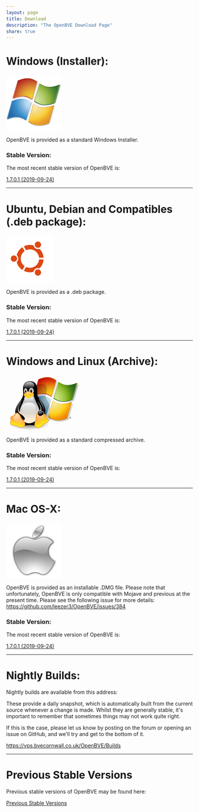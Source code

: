 ```yaml
---
layout: page
title: Download
description: "The OpenBVE Download Page"
share: true
---
```


# Windows (Installer):

<img src="/images/windows.png" alt="Windows Icon">

OpenBVE is provided as a standard Windows Installer.

### Stable Version:

The most recent stable version of OpenBVE is:

<a href="https://vps.bvecornwall.co.uk/OpenBVE/Stable/OpenBVE-1.7.0.1-setup.exe" class="btn btn-info">1.7.0.1 (2019-09-24)</a>

---

# Ubuntu, Debian and Compatibles (.deb package):
<img src="/images/ubuntu.png" alt="Ubuntu Icon">

OpenBVE is provided as a .deb package.

### Stable Version:

The most recent stable version of OpenBVE is:

<a href="https://vps.bvecornwall.co.uk/OpenBVE/Stable/OpenBVE-1.7.0.1.deb" class="btn btn-info">1.7.0.1 (2019-09-24)</a>

---

# Windows and Linux (Archive):
<img src="/images/windows-linux.png" alt="Windows and Linux Icon">

OpenBVE is provided as a standard compressed archive.

### Stable Version:

The most recent stable version of OpenBVE is:

<a href="https://vps.bvecornwall.co.uk/OpenBVE/Stable/OpenBVE-1.7.0.1.zip" class="btn btn-info">1.7.0.1 (2019-09-24)</a>

---

# Mac OS-X:

<img src="/images/apple.png" alt="Apple Icon">

OpenBVE is provided as an installable .DMG file.
Please note that unfortunately, OpenBVE is only compatible with Mojave and previous at the present time. Please see the following issue for more details: <https://github.com/leezer3/OpenBVE/issues/384>

### Stable Version:

The most recent stable version of OpenBVE is:

<a href="https://vps.bvecornwall.co.uk/OpenBVE/Stable/OpenBVE-1.7.0.1.dmg" class="btn btn-info">1.7.0.1 (2019-09-24)</a>

---

# Nightly Builds:

Nightly builds are available from this address:

These provide a daily snapshot, which is automatically built from the current source whenever a change is made.
Whilst they are generally stable, it's important to remember that sometimes things may not work quite right. 

If this is the case, please let us know by posting on the forum or opening an issue on GitHub, and we'll try and get to the bottom of it.

<https://vps.bvecornwall.co.uk/OpenBVE/Builds>

---

# Previous Stable Versions

Previous stable versions of OpenBVE may be found here:

<a href="https://vps.bvecornwall.co.uk/OpenBVE/Stable/" class="btn btn-info">Previous Stable Versions</a>
